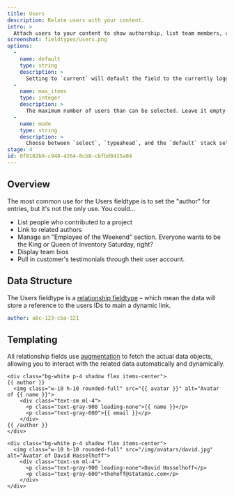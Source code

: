 ```yaml
---
title: Users
description: Relate users with your content.
intro: >
  Attach users to your content to show authorship, list team members, assign the winners of a foot race, or even winners of an elbow race.
screenshot: fieldtypes/users.png
options:
  -
    name: default
    type: string
    description: >
      Setting to `current` will default the field to the currently logged in user.
  -
    name: max_items
    type: integer
    description: >
      The maximum number of users than can be selected. Leave it empty for no limit (default). Setting to `1` will save the value as a `string` instead of an `array` and will switch to a select dropdown UI.
  -
    name: mode
    type: string
    description: >
      Choose between `select`, `typeahead`, and the `default` stack selector UI modes.
stage: 4
id: 0f8102b9-c948-4264-8cb8-cbfbd0415a04
---
```

## Overview

The most common use for the Users fieldtype is to set the "author" for entries, but it's not the only use. You could...

- List people who contributed to a project
- Link to related authors
- Manage an "Employee of the Weekend" section. Everyone wants to be the King or Queen of Inventory Saturday, right?
- Display team bios
- Pull in customer's testimonials through their user account.

## Data Structure

The Users fieldtype is a [relationship fieldtype](/fieldtypes/relationship) – which mean the data will store a reference to the users IDs to main a dynamic link.

```yaml
author: abc-123-cba-321
```

## Templating

All relationship fields use [augmentation](/augmentation) to fetch the actual data objects, allowing you to interact with the related data automatically and dynamically.

```
<div class="bg-white p-4 shadow flex items-center">
{{ author }}
  <img class="w-10 h-10 rounded-full" src="{{ avatar }}" alt="Avatar of {{ name }}">
    <div class="text-sm ml-4">
      <p class="text-gray-900 leading-none">{{ name }}</p>
      <p class="text-gray-600">{{ email }}</p>
    </div>
{{ /author }}
</div>
```

``` output
<div class="bg-white p-4 shadow flex items-center">
  <img class="w-10 h-10 rounded-full" src="/img/avatars/david.jpg" alt="Avatar of David Hasselhoff">
    <div class="text-sm ml-4">
      <p class="text-gray-900 leading-none">David Hasselhoff</p>
      <p class="text-gray-600">thehoff@statamic.com</p>
    </div>
</div>
```


